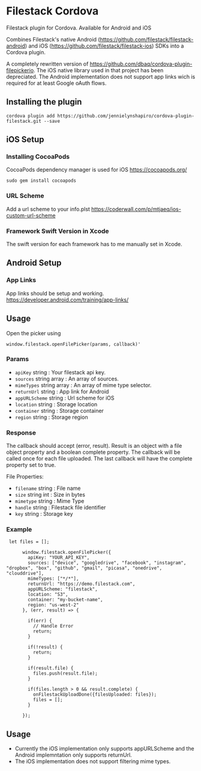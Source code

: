 # Filestack Cordova
Filestack plugin for Cordova. Available for Android and iOS

Combines Filestack's native Android (https://github.com/filestack/filestack-android) and iOS (https://github.com/filestack/filestack-ios) SDKs into a Cordova plugin.

A completely rewritten version of https://github.com/dbaq/cordova-plugin-filepickerio. 
The iOS native library used in that project has been depreciated. The Android implementation does not support app links wich is required for at least Google oAuth flows.

## Installing the plugin ##
```
cordova plugin add https://github.com/jennielynshapiro/cordova-plugin-filestack.git --save
```

## iOS Setup

### Installing CocoaPods
CocoaPods dependency manager is used for iOS 
https://cocoapods.org/
```
sudo gem install cocoapods
```

### URL Scheme
Add a url scheme to your info.plst
https://coderwall.com/p/mtjaeq/ios-custom-url-scheme

### Framework Swift Version in Xcode
The swift version for each framework has to me manually set in Xcode.

## Android Setup

### App Links
App links should be setup and working.
https://developer.android.com/training/app-links/

## Usage

Open the picker using
```
window.filestack.openFilePicker(params, callback)'
```

### Params
 * ```apiKey``` string : Your filestack api key.
 * ```sources``` string array : An array of sources.
 * ```mimeTypes``` string array : An array of mime type selector.
 * ```returnUrl``` string : App link for Android
 * ```appURLScheme``` string : Url scheme for iOS
 * ```location``` string : Storage location
 * ```container``` string : Storage container
 * ```region``` string : Storage region
 
### Response
The callback should accept (error, result). Result is an object with a file object property and a boolean complete property. The callback will be called once for each file uploaded. The last callback will have the complete property set to true.

File Properties:
 * ```filename``` string : File name
 * ```size``` string int : Size in bytes
 * ```mimetype``` string : Mime Type
 * ```handle``` string : Filestack file identifier
 * ```key``` string : Storage key

### Example
```
 let files = [];

      window.filestack.openFilePicker({
        apiKey: "YOUR_API_KEY",
        sources: ["device", "googledrive", "facebook", "instagram", "dropbox", "box", "github", "gmail", "picasa", "onedrive", "clouddrive"],
        mimeTypes: ["*/*"],
        returnUrl: "https://demo.filestack.com",
        appURLScheme: "filestack",
        location: "S3",
        container: "my-bucket-name",
        region: "us-west-2"
      }, (err, result) => {

        if(err) {
          // Handle Error
          return;
        }

        if(!result) {
          return;
        }

        if(result.file) {
          files.push(result.file);
        }

        if(files.length > 0 && result.complete) {
          onFilestackUploadDone({filesUploaded: files});
          files = [];
        }

      });
```

## Usage

* Currently the iOS implementation only supports appURLScheme and the Android implemntation only supports returnUrl.
* The iOS implementation does not support filtering mime types.
